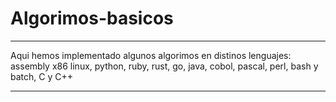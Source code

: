 # Algorimos-basicos

----------------------------------------------------------------

Aqui hemos implementado algunos algorimos en distinos lenguajes:
assembly x86 linux, python, ruby, rust, go, java, cobol, pascal, perl, bash y batch, C y C++

----------------------------------------------------------------
